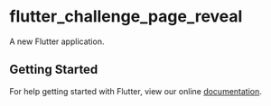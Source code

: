 # flutter_challenge_page_reveal

A new Flutter application.

## Getting Started

For help getting started with Flutter, view our online
[documentation](https://flutter.io/).
